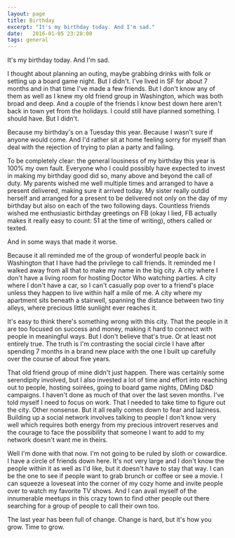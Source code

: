 ```yaml
---
layout: page
title: Birthday
excerpt: "It's my birthday today. And I'm sad."
date:   2016-01-05 23:28:00
tags: general
---
```


It's my birthday today. And I'm sad.

I thought about planning an outing, maybe grabbing drinks with folk or setting up a board game night. But I didn't. I've lived in SF for about 7 months and in that time I've made a few friends. But I don't know any of them as well as I knew my old friend group in Washington, which was both broad and deep. And a couple of the friends I know best down here aren't back in town yet from the holidays. I could still have planned something. I should have. But I didn't.

Because my birthday's on a Tuesday this year. Because I wasn't sure if anyone would come. And I'd rather sit at home feeling sorry for myself than deal with the rejection of trying to plan a party and failing.

To be completely clear: the general lousiness of my birthday this year is 100% my own fault. Everyone who I could possibly have expected to invest in making my birthday good did so, many above and beyond the call of duty. My parents wished me well multiple times and arranged to have a present delivered, making sure it arrived today. My sister really outdid herself and arranged for a present to be delivered not only on the day of my birthday but also on each of the two following days. Countless friends wished me enthusiastic birthday greetings on FB (okay I lied, FB actually makes it really easy to count: 51 at the time of writing), others called or texted.

And in some ways that made it worse.

Because it all reminded me of the group of wonderful people back in Washington that I have had the privilege to call friends. It reminded me I walked away from all that to make my name in the big city. A city where I don't have a living room for hosting Doctor Who watching parties. A city where I don't have a car, so I can't casually pop over to a friend's place unless they happen to live within half a mile of me. A city where my apartment sits beneath a stairwell, spanning the distance between two tiny alleys, where precious little sunlight ever reaches it.

It's easy to think there's something wrong with this city. That the people in it are too focused on success and money, making it hard to connect with people in meaningful ways. But I don't believe that's true. Or at least not entirely true. The truth is I'm contrasting the social circle I have after spending 7 months in a brand new place with the one I built up carefully over the course of about five years.

That old friend group of mine didn't just happen. There was certainly some serendipity involved, but I also invested a lot of time and effort into reaching out to people, hosting soirées, going to board game nights, DMing D&D campaigns. I haven't done as much of that over the last seven months. I've told myself I need to focus on work. That I needed to take time to figure out the city. Other nonsense. But it all really comes down to fear and laziness. Building up a social network involves talking to people I don't know very well which requires both energy from my precious introvert reserves and the courage to face the possibility that someone I want to add to my network doesn't want me in theirs.

Well I'm done with that now. I'm not going to be ruled by sloth or cowardice. I have a circle of friends down here. It's not very large and I don't know the people within it as well as I'd like, but it doesn't have to stay that way. I can be the one to see if people want to grab brunch or coffee or see a movie. I can squeeze a loveseat into the corner of my cozy home and invite people over to watch my favorite TV shows. And I can avail myself of the innumerable meetups in this crazy town to find other people out there searching for a group of people to call their own too.

The last year has been full of change. Change is hard, but it's how you grow. Time to grow.

